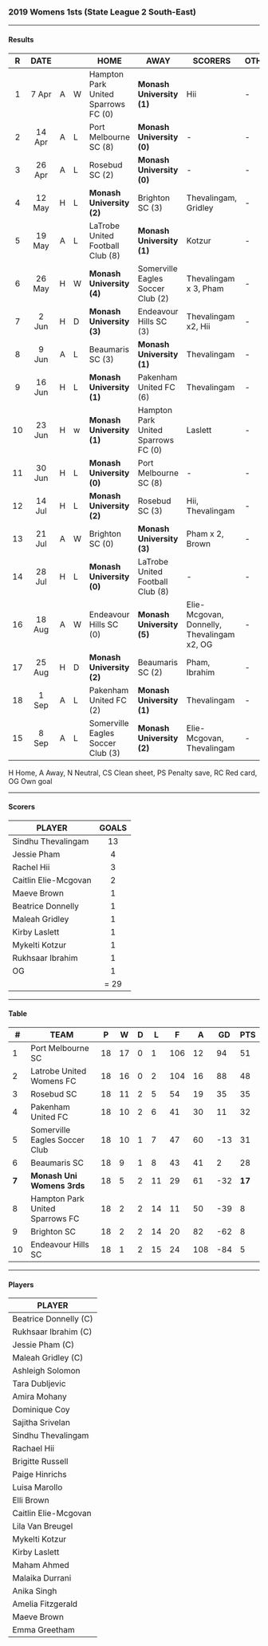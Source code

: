 ### 2019 Womens 1sts (State League 2 South-East)

------------------------

#### Results 

| R | DATE |  |    | HOME | AWAY | SCORERS | OTHER |
|:---:|:---:|:---:|:---| --- | --- | --- | --- |
| 1 | 7 Apr | A | W | Hampton Park United Sparrows FC  (0)  |  **Monash University (1)**  | Hii | -  |
| 2 | 14 Apr | A | L | Port Melbourne SC  (8)              |  **Monash University (0)**  | -  | -  |
| 3 | 26 Apr | A | L |  Rosebud SC (2)                     |  **Monash University (0)**  | - | - |
| 4 | 12 May | H | L |  **Monash University (2)**          |  Brighton SC (3)  | Thevalingam, Gridley | -  |
| 5 | 19 May | A | L |  LaTrobe United Football Club (8)   |  **Monash University (1)**  | Kotzur | - |
| 6 | 26 May | H | W |  **Monash University (4)**          |  Somerville Eagles Soccer Club (2)  | Thevalingam x 3, Pham | - |
| 7 | 2 Jun | H | D |  **Monash University (3)**           |  Endeavour Hills SC (3)  | Thevalingam x2, Hii  | - |
| 8 | 9 Jun | A | L |  Beaumaris SC (3)                    |  **Monash University (1)**      |  Thevalingam | - |
| 9 | 16 Jun | H | L |  **Monash University (1)**         |  Pakenham United FC (6)  | Thevalingam  | - |
| 10 | 23 Jun | H | w |  **Monash University (1)**       |   Hampton Park United Sparrows FC (0)  |  Laslett | - |
| 11 | 30 Jun | H | L |  **Monash University (0)**        |  Port Melbourne SC (8)  | - | - |
| 12 | 14 Jul | H | L |  **Monash University (2)**        |  Rosebud SC (3)         | Hii, Thevalingam | - |
| 13 | 21 Jul | A | W |  Brighton SC (0)                  |  **Monash University (3)**  | Pham x 2, Brown | -  |
| 14 | 28 Jul | H | L |  **Monash University (0)**        |  LaTrobe United Football Club (8)  | - | -  |
| 16 | 18 Aug | A | W | Endeavour Hills SC  (0)           |  **Monash University (5)**  | Elie-Mcgovan, Donnelly, Thevalingam x2, OG | - |
| 17 | 25 Aug | H | D |  **Monash University (2)**        |  Beaumaris SC (2) | Pham, Ibrahim  | -  |
| 18 | 1 Sep | A | L | Pakenham United FC  (2)            | **Monash University (1)**  | Thevalingam | - |
| 15 | 8 Sep | A | L | Somerville Eagles Soccer Club  (3) | **Monash University (2)**  | Elie-Mcgovan, Thevalingam | - |

H Home, A Away, N Neutral, CS Clean sheet, PS Penalty save, RC Red card, OG Own goal 

------------------------

#### Scorers

| PLAYER                   | GOALS |
| ------------------------ |:-----:|
| Sindhu Thevalingam            |  13    |
| Jessie Pham         |   4   |
| Rachel Hii              |   3  |
| Caitlin Elie-Mcgovan     |  2    |
| Maeve Brown              |  1    |
| Beatrice Donnelly         | 1     |
| Maleah Gridley            |  1    |
| Kirby Laslett             |  1    |
| Mykelti Kotzur             |  1    |
| Rukhsaar Ibrahim         | 1   |
| OG          |  1    |
|                          | = 29  |

------------------------

#### Table

| #   | TEAM                          | P  | W  | D | L  | F  | A  | GD  | PTS |
|-----|-------------------------------|----|----|---|----|----|----|-----|-----|
| 1  | Port Melbourne SC               | 18 | 17 | 0 | 1  | 106 | 12  | 94  | 51 |
| 2  | Latrobe United Womens FC        | 18 | 16 | 0 | 2  | 104 | 16  | 88  | 48 |
| 3  | Rosebud SC                      | 18 | 11 | 2 | 5  | 54  | 19  | 35  | 35 |
| 4  | Pakenham United FC              | 18 | 10 | 2 | 6  | 41  | 30  | 11  | 32 |
| 5  | Somerville Eagles Soccer Club   | 18 | 10  | 1 | 7  | 47  | 60  | -13 | 31 |
| 6  | Beaumaris SC                    | 18 | 9  | 1 | 8  | 43  | 41  | 2   | 28 |
| **7**  | **Monash Uni Womens 3rds**          | 18 | 5  | 2 | 11 | 29  | 61  | -32 | **17** |
| 8  | Hampton Park United Sparrows FC | 18 | 2  | 2 | 14 | 11  | 50  | -39 | 8  |
| 9  | Brighton SC                     | 18 | 2  | 2 | 14 | 20  | 82  | -62 | 8  |
| 10 | Endeavour Hills SC              | 18 | 1  | 2 | 15 | 24  | 108 | -84 | 5  |

------------------------

#### Players

| PLAYER                |  
| --------------------- |
| Beatrice Donnelly (C)            |    
| Rukhsaar Ibrahim (C)            |     
| Jessie Pham (C)          |     
| Maleah Gridley (C)           |     
| Ashleigh Solomon            |     
| Tara Dubljevic      |     
|  Amira Mohany        |     
| Dominique Coy          |     
| Sajitha Srivelan         |     
| Sindhu Thevalingam       |     
| Rachael Hii      |     
| Brigitte Russell         |     
| Paige Hinrichs          |     
|  Luisa Marollo           |     
| Elli Brown         |     
| Caitlin Elie-Mcgovan         |
|  Lila Van Breugel            |     
|  Mykelti Kotzur           |     
|  Kirby Laslett          |  
| Maham Ahmed  |     
|  Malaika Durrani          |     
|  Anika Singh       |     
|  Amelia Fitzgerald         |     
|   Maeve Brown   |     
|  Emma Greetham          |     
